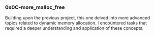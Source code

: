 
### 0x0C-more_malloc_free
Building upon the previous project, this one delved into more advanced topics related to dynamic memory allocation. I encountered tasks that required a deeper understanding and application of these concepts.
